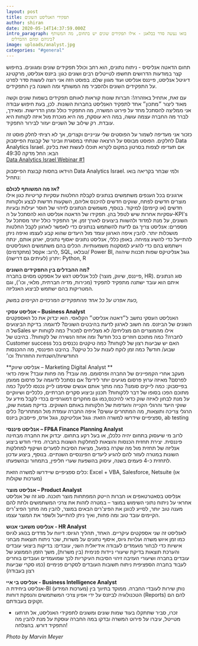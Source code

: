 ```yaml
---
layout: post
title: תפקידי האנליסט השונים
author: shiran
date: 2020-05-14T14:37:59.000Z
intro_paragraph: בואו נעשה סדר בבלאגן - אילו תפקידים שונים יש בתחום, מה המשותף
  ביניהם ומהם ההבדלים?
image: uploads/analyst.jpg
categories: "#general"
---
```

תחום הדאטה אנליסיס - ניתוח נתונים, הוא רחב וכולל תפקידים שונים ומגוונים. 
בחיפוש קצר במודעות הדרושים תחשפו לטייטלים רבים ושונים כגון: ביזנס אנליסט, מרקטינג דיגיטל אנליסט, פייננס אנליסט ועוד מגוון שלם.
בפוסט הזה אני רוצה לעשות סדר לפרט על התפקידים השונים ולהסביר מה המשותף ומה השונה בין התפקידים. 

עם זאת, אתחיל באזהרה!: חברות שונות קוראות לאותם תפקידים בשמות שונים וקשה מאוד ליצור ״מתכון״ אחד לתפקיד האנליסט בחברות השונות. לכן, בעת חיפוש עבודה אני ממליצה להסתכל מחד על פירוט המשרה, מה התפקיד כולל ומהן הדרישות. ומאידך, לברר מה החברה עצמה עושה, במה היא עוסקת, מה היא מוכרת מול איזה לקוחות היא עובדת. רק שילוב של השניים יעזור לבירור התפקיד.

כזכור אני מעדיפה לשמור על הפוסטים שלי ענייניים וקצרים, אך לא רציתי לחלק פוסט זה לחלקים. הפוסט מבוסס על הרצאה שנתתי במסגרת וובינר של קבוצת הפייסבוק Data Analytics Israel. אם תעדיפו לצפות בסרטון במקום לקרוא תוכלו לעשות זאת בלינק הבא:
החל מדקה 49:30
<br>
[Data Analytics Israel Webinar #1](https://vatbox.zoom.us/rec/play/v5Asd-GoqGo3GIfAuASDB_FwW9XoJ_-s0yZLqfQIyhq9UyRVMQWvZ7tAYuNrElN5XRCpspm_odjfHcWx?startTime=1588608227000&_x_zm_rtaid=VA4i8Q5xRB6gJkxhyR11MA.1589085703085.71589bdd8b8f90f03b1fd63903f8e947&_x_zm_rhtaid=475)

הוידאו בחסות קבוצת הפייסבוק Data Analytics Israel.
ולמי שבחר בקריאה בואו נתחיל:

**אז מה המשותף לכולם?**
<br>
ארגונים בכל הענפים משתמשים בנתונים לקבלת החלטות עסקיות קריטיות כגון אילו מוצרים חדשים לפתח, שווקים חדשים להיכנס אליהם, השקעות חדשות לבצע ולקוחות חדשים (או קיימים) למיקוד. בנוסף, משמשים הנתונים לזיהוי של חוסר יעילות ובעיות עסקיות אחרות שיש לטפל בהן.
תפקידו של הדאטה אנליסט הוא להסתכל על ה-KPI's השונים, על מנת למדוד ולהשוות ביצועים לאורך זמן. אך התפקיד כולל יותר מסתכל על מספרים: אנליסט צריך גם לדעת להשתמש בנתונים כדי לאפשר לארגון לקבל החלטות מושכלות יותר. להבין איפה הארגון עומד מול היעדים שהוא קבע לעצמו ואיפה ניתן להתייעל כדי להשיג צמיחה.
באופן כללי, אנליסט נתונים יאסוף נתונים, יארגן אותם, ינתח וישתמש בהם כדי להגיע למסקנות משמעותיות.
הכלים בהם משתמשים האנליסטים לרוב: אקסל (מתקדמים), SQL, טבלאו/ Power BI, גוגל אנליטיקס שפות תכנות שיהווה יתרון (לעיתים גם דרישה): Python, R

**מה ההבדלים בין התפקידים השונים?**
<br>
לכל אנליסט דגש על אספקט מסוים בחברה (פייננס, שיווק, מוצר, HR). סוג הנתונים איתם הוא עובד ישתנה מתפקיד לתפקיד (מכירות, מדיה חברתית, מלאי, וכו׳), וגם המטריקות בהם ישתמש לביצוע האנליזה. 
 
*כעת אפרט על כל אחד מהתפקידים המרכזיים הקיימים במשק,*
 
**אנליסט עסקי – Business Analyst**
<br>
האנליסט העסקי נחשב ל״דאטה אנליסט״ הקלאסי. הוא יבדוק את כל האספקטים השונים של הביזנס. מה חשוב לארגון לדעת בהיבטים השונים?
לדוגמה: בדיקת הביצועים של הSales אילו מהמוצרים הם מצליחים/ לא מצליחים למכור? כמה לקוחות יש לחברה? כמה מתוכם חוזרים בכל חודש? ומה אחוז הנשירה של לקוחות?. בהיבט של Customer success האם יש שביעות רצון של לקוחות? כמה טיקטים נכנסים בכל שבוע/ חודש? כמה זמן לוקח לענות על כל טיקט?. בהיבט הפיננסי, מה ההכנסות החודשיות/השנתיות החוזרות? וכו׳
 
**אנליסט שיווק – Marketing Digital Analyst **
<br>
מעקב אחרי הקמפיינים של החברה ופרסומם. מה עובד? מה פחות עובד? איפה כדאי לפרסם? מאיזה ערוץ פרסום מגיעים יותר לידים? אם נסתכל לדוגמה על פרסום ממומן בפייסבוק: כמה לייקים סומנו? כמה מתוך אותם אנשים שסימנו לייק נכנסו ללינק? כמה מתוכם הפכו בסופו של דבר ללקוחות?
תכנון וביצוע סקרים חברתיים, כלכליים ושיווקיים על מנת לבחון לאיזה שוק כדאי להיכנס,כמו גם מחקרים דמוגרפיים בכדי לקבל מידע על שווקי היעד והרגלי הקנייה והעדפות של הלקוחות באותם השווקים. בדיקת מגמות שוק, הרגלי צריכה ותוצאות, מה המתחרים עושים? איפה החברה עומדת מול המתחרים?
כלים ספציפיים שידרשו למשרה הזאת:
גוגל אנליטיקס, גוגל אדס, פייסבוק ביזנס, ab testing

**אנליסט פיננסי –  FP&A  Finance Planning Analyst**
<br>
לרוב מי שיעסוק בתחום יהיה כלכלן, או בעל רקע בתחום.
יבדוק את החברה מבחינה פיננסית. יצירת תחזית הכנסות והוצאות למחלקות השונות בחברה. מידי חודש ביצוע אנליזה של תחזית מול מה שקרה בפועל, מציאת הסיבות לפערים ושיקוף למחלקות השונות במטרה לעזור להם להגיע ליעדים הפיננסיים השנתיים. בנוסף, ביצוע עדכון לתחזית כ-4 פעמים בשנה, עיסוק בהשפעת שערי חליפין, בתמחור ובהשפעתו.

כלים ספציפיים שיידרשו למשרה הזאת:
Excel + VBA, Salesforce, Netsuite (או מערכות שקולות) 


**אנליסט מוצר –  Product Analyst**
<br> 
אנליסט בסאטרטאפים או חברות הייטק המפתחות מוצר תוכנה.
סוג זה של אנליסט אחראי על ניתוח נתוני השימוש במוצר – במטרה לזהות את צרכי המשתמשים ולתת להם מענה טוב יותר, לסייע לכוונן את הפיצ'רים הבאים במוצר, להבין מה מתוך הפיצ׳רים הקיימים עובד טוב ומה פחות, ואיך ניתן להתייעל ולשפר את המוצר עצמו.

**אנליסט משאבי אנוש - HR Analyst**
<br>
לאנליסט זה שני אספקטים עיקריים.
האחד, תהליך הגיוס:
דיווח על מדדים בנוגע לגיוס כמו זמן איוש משרה ועלויות גיוס,
איסוף נתונים על משרות, שכר 
ניתוח תוצאות מבחני אישיות כדי לבחור מועמדים לעבודה אידיאלית
השני, עובדים:
בדיקות ביצועי עובדים והערכת תוצאות
בדיקת שיעורי ניידות פנימית (בין משרות), משך הזמן הממוצע של עובדים בחברה ושיעורי העזיבה
זיהוי הסיבות העיקריות לכך שמועמדים ועובדים בוחרים לעבוד בחברה הספציפית 
ניתוח תשובות העובדים לסקרים פנימיים (כמו סקרי שביעות רצון בעבודה)

**אנליסט בי איי - Business Intelligence Analyst**
<br>
אנליסט ביחידת ה-BI (מערכות המידע) נותן שירות לעובדי החברה. ממוקד בתיווך בין הטכנולוגיה לביזנס על ידי אפיון צרכי המשתמשים והנפקת דוחות (Reports) להם הם זקוקים בעבודתם.


* זכרו, סביר שתתקלו בעוד שמות שונים ומשונים לתפקידי האנליסט, אל תרתעו מטייטל, עיברו על פירוט המשרה ובדקו במה החברה עוסקת על מנת להבין מה התפקיד דורש. בהצלחה!

*Photo by Marvin Meyer*